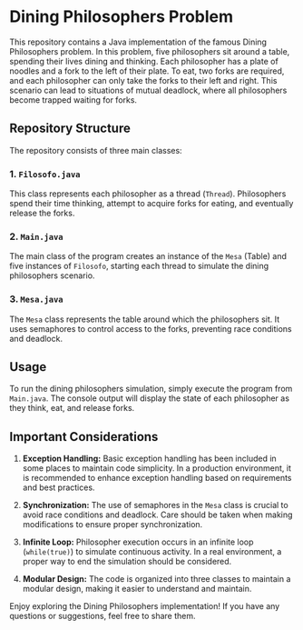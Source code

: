 # Dining Philosophers Problem

This repository contains a Java implementation of the famous Dining Philosophers problem. In this problem, five philosophers sit around a table, spending their lives dining and thinking. Each philosopher has a plate of noodles and a fork to the left of their plate. To eat, two forks are required, and each philosopher can only take the forks to their left and right. This scenario can lead to situations of mutual deadlock, where all philosophers become trapped waiting for forks.

## Repository Structure

The repository consists of three main classes:

### 1. `Filosofo.java`

This class represents each philosopher as a thread (`Thread`). Philosophers spend their time thinking, attempt to acquire forks for eating, and eventually release the forks.

### 2. `Main.java`

The main class of the program creates an instance of the `Mesa` (Table) and five instances of `Filosofo`, starting each thread to simulate the dining philosophers scenario.

### 3. `Mesa.java`

The `Mesa` class represents the table around which the philosophers sit. It uses semaphores to control access to the forks, preventing race conditions and deadlock.

## Usage

To run the dining philosophers simulation, simply execute the program from `Main.java`. The console output will display the state of each philosopher as they think, eat, and release forks.

## Important Considerations

1. **Exception Handling:** Basic exception handling has been included in some places to maintain code simplicity. In a production environment, it is recommended to enhance exception handling based on requirements and best practices.

2. **Synchronization:** The use of semaphores in the `Mesa` class is crucial to avoid race conditions and deadlock. Care should be taken when making modifications to ensure proper synchronization.

3. **Infinite Loop:** Philosopher execution occurs in an infinite loop (`while(true)`) to simulate continuous activity. In a real environment, a proper way to end the simulation should be considered.

4. **Modular Design:** The code is organized into three classes to maintain a modular design, making it easier to understand and maintain.

Enjoy exploring the Dining Philosophers implementation! If you have any questions or suggestions, feel free to share them.
